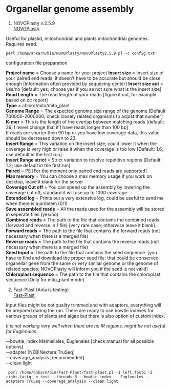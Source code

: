 # Organellar genome assembly

1. NOVOPlasty v.2.5.9  
[NOVOPlasty](https://github.com/ndierckx/NOVOPlasty)

Useful for plastid, mitochondrial and plants mitochondrial genomes. Requires seed. 

`perl /home/ankarn/bin/NOVOPlasty/NOVOPlasty2.5.9.pl -c config.txt`

configuration file preparation

**Project name**         = Choose a name for your project 
**Insert size**          = Insert size of your paired end reads, it doesn't have to be accurate but should be close enough  [information often provided by sequecing center]
**Insert size aut**      = yes/no [default: yes; choose yes if you ae not sure what is the insert size]   
**Read Length**          = The read length of your reads [figure it out, for example based on qc report]  
**Type**              = chloro/mito/mito_plant  
**Genome Range**         = The expected genome size range of the genome  [Default 700000-2000000; check closely related organisms to adjust that number]  
**K-mer**                = This is the length of the overlap between matching reads [default: 39; I never change that if I have reads longer than 100 bp]     
                       If reads are shorter then 90 bp or you have low coverage data, this value should be decreased down to 23.    
**Insert Range**         = This variation on the insert size, could lower it when the coverage is very high or raise it when the
                       coverage is too low [Default: 1.6; use default in the first run].  
**Insert Range strict**  = Strict variation to resolve repetitive regions [Default: 1.2; use default in the first run]  
**Paired**        = PE [For the moment only paired end reads are supported]  
**Max memory**          = You can choose a max memory usage if you work on desktop, leave it blank for the server  
**Coverage Cut off**     = You can speed up the assembly by lowering the coverage cut off, standard it will use up to 1000 coverage  
**Extended log**        = Prints out a very extensive log, could be useful to send me when there is a problem  (0/1)  
**Save assembled reads** = All the reads used for the assembly will be stored in seperate files (yes/no)  
**Combined reads**       = The path to the file that contains the combined reads (forward and reverse in 1 file) [very rare case; otherwise leave it blank] 
**Forward reads**        = The path to the file that contains the forward reads (not necessary when there is a merged file)  
**Reverse reads**       = The path to the file that contains the reverse reads (not necessary when there is a merged file)  
**Seed Input**          = The path to the file that contains the seed sequence. [you have to find and download the proper seed file; that could be conserved organellar gene from the same or very similar genome or the genome of related species; NOVOPlasty will inform you if the seed is not valid]  
**Chloroplast sequence** = The path to the file that contains the chloroplast sequence (Only for mito_plant mode).  


2. Fast-Plast (Ania is testing)  
[Fast-Plast](https://github.com/mrmckain/Fast-Plast)

Input files might be not quality trimmed and with adaptors, everything will be prepared during the run. There are ready to use bowtie indexes for various groups of plants and algae but there is also option of custom index.  

*It is not working very well when there are no IR regions, might be not useful for Euglenales*  

--bowtie_index Mamiellales, Euglenales [check manual for all possible options]  
--adapter [NEB|Nextera|TruSeq]  
--coverage_analysis [recommended]  
--clean light   

` perl /home/ankarn/bin/Fast-Plast/fast-plast.pl -1 left.fastq -2 right.fastq -n test --threads 6 --bowtie_index	Euglenales --adapters TruSeq --coverage_analysis --clean light`
